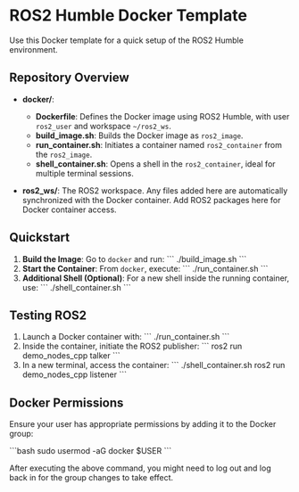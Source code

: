 # ROS2 Humble Docker Template

Use this Docker template for a quick setup of the ROS2 Humble environment.

## Repository Overview

- **docker/**:
  - **Dockerfile**: Defines the Docker image using ROS2 Humble, with user `ros2_user` and workspace `~/ros2_ws`.
  - **build_image.sh**: Builds the Docker image as `ros2_image`.
  - **run_container.sh**: Initiates a container named `ros2_container` from the `ros2_image`. 
  - **shell_container.sh**: Opens a shell in the `ros2_container`, ideal for multiple terminal sessions.
  
- **ros2_ws/**: The ROS2 workspace. Any files added here are automatically synchronized with the Docker container. Add ROS2 packages here for Docker container access.

## Quickstart

1. **Build the Image**: Go to `docker` and run:
   \```
   ./build_image.sh
   \```
2. **Start the Container**: From `docker`, execute:
   \```
   ./run_container.sh
   \```
3. **Additional Shell (Optional)**: For a new shell inside the running container, use:
   \```
   ./shell_container.sh
   \```

## Testing ROS2

1. Launch a Docker container with:
   \```
   ./run_container.sh
   \```
2. Inside the container, initiate the ROS2 publisher:
   \```
   ros2 run demo_nodes_cpp talker
   \```
3. In a new terminal, access the container:
   \```
   ./shell_container.sh
   ros2 run demo_nodes_cpp listener
   \```

## Docker Permissions

Ensure your user has appropriate permissions by adding it to the Docker group:

\```bash
sudo usermod -aG docker $USER
\```

After executing the above command, you might need to log out and log back in for the group changes to take effect.


